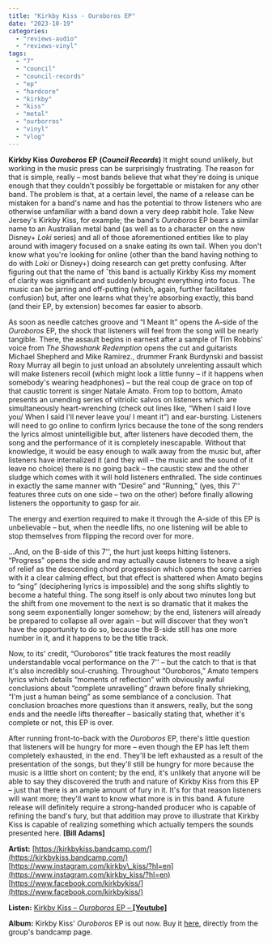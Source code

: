 ```yaml
---
title: "Kirkby Kiss - Ouroboros EP"
date: "2023-10-19"
categories: 
  - "reviews-audio"
  - "reviews-vinyl"
tags: 
  - "7"
  - "council"
  - "council-records"
  - "ep"
  - "hardcore"
  - "kirkby"
  - "kiss"
  - "metal"
  - "ourborros"
  - "vinyl"
  - "vlog"
---
```


**Kirkby Kiss** **_Ouroboros_ EP** **(_Council Records_)** It might sound unlikely, but working in the music press can be surprisingly frustrating. The reason for that is simple, really – most bands believe that what they're doing is unique enough that they couldn't possibly be forgettable or mistaken for any other band. The problem is that, at a certain level, the name of a release can be mistaken for a band's name and has the potential to throw listeners who are otherwise unfamiliar with a band down a very deep rabbit hole. Take New Jersey's Kirkby Kiss, for example; the band's _Ouroboros_ EP bears a similar name to an Australian metal band (as well as to a character on the new Disney+ _Loki_ series) and all of those aforementioned entities like to play around with imagery focused on a snake eating its own tail. When you don't know what you're looking for online (other than the band having nothing to do with _Loki_ or Disney+) doing research can get pretty confusing. After figuring out that the name of ˆthis band is actually Kirkby Kiss my moment of clarity was significant and suddenly brought everything into focus. The music can be jarring and off-putting (which, again, further facilitates confusion) but, after one learns what they're absorbing exactly, this band (and their EP, by extension) becomes far easier to absorb.

As soon as needle catches groove and “I Meant It” opens the A-side of the _Ouroboros_ EP, the shock that listeners will feel from the song will be nearly tangible. There, the assault begins in earnest after a sample of Tim Robbins' voice from _The Shawshank Redemption_ opens the cut and guitarists Michael Shepherd and Mike Ramirez., drummer Frank Burdynski and bassist Roxy Murray all begin to just unload an absolutely unrelenting assault which will make listeners recoil (which might look a little funny – if it happens when somebody's wearing headphones) – but the real coup de grace on top of that caustic torrent is singer Natale Amato. From top to bottom, Amato presents an unending series of vitriolic salvos on listeners which are simultaneously heart-wrenching (check out lines like, “When I said I love you/ When I said I'll never leave you/ I meant it”) and ear-bursting. Listeners will need to go online to confirm lyrics because the tone of the song renders the lyrics almost unintelligible but, after listeners have decoded them, the song and the performance of it is completely inescapable. Without that knowledge, it would be easy enough to walk away from the music but, after listeners have internalized it (and they will – the music and the sound of it leave no choice) there is no going back – the caustic stew and the other sludge which comes with it will hold listeners enthralled. The side continues in exactly the same manner with “Desire” and “Running,” (yes, this 7'' features three cuts on one side – two on the other) before finally allowing listeners the opportunity to gasp for air.

The energy and exertion required to make it through the A-side of this EP is unbelievable – but, when the needle lifts, no one listening will be able to stop themselves from flipping the record over for more.

...And, on the B-side of this 7'', the hurt just keeps hitting listeners. “Progress” opens the side and may actually cause listeners to heave a sigh of relief as the descending chord progression which opens the song carries with it a clear calming effect, but that effect is shattered when Amato begins to “sing” (deciphering lyrics is impossible) and the song shifts slightly to become a hateful thing. The song itself is only about two minutes long but the shift from one movement to the next is so dramatic that it makes the song seem exponentially longer somehow; by the end, listeners will already be prepared to collapse all over again – but will discover that they won't have the opportunity to do so, because the B-side still has one more number in it, and it happens to be the title track.

Now, to its' credit, “Ouroboros” title track features the most readily understandable vocal performance on the 7'' – but the catch to that is that it's also incredibly soul-crushing. Throughout “Ouroboros,” Amato tempers lyrics which details “moments of reflection” with obviously awful conclusions about “complete unravelling” drawn before finally shrieking, “I'm just a human being” as some semblance of a conclusion. That conclusion broaches more questions than it answers, really, but the song ends and the needle lifts thereafter – basically stating that, whether it's complete or not, this EP is over.

After running front-to-back with the _Ouroboros_ EP, there's little question that listeners will be hungry for more – even though the EP has left them completely exhausted, in the end. They'll be left exhausted as a result of the presentation of the songs, but they'll still be hungry for more because the music is a little short on content; by the end, it's unlikely that anyone will be able to say they discovered the truth and nature of Kirkby Kiss from this EP – just that there is an ample amount of fury in it. It's for that reason listeners will want more; they'll want to know what more is in this band. A future release will definitely require a strong-handed producer who is capable of refining the band's fury, but that addition may prove to illustrate that Kirkby Kiss is capable of realizing something which actually tempers the sounds presented here. **\[Bill Adams\]**

**Artist:** [https://kirkbykiss.bandcamp.com/](https://kirkbykiss.bandcamp.com/) [https://www.instagram.com/kirkby\_kiss/?hl=en](https://www.instagram.com/kirkby_kiss/?hl=en) [https://www.facebook.com/kirkbykiss/](https://www.facebook.com/kirkbykiss/)

**Listen:** [Kirkby Kiss – _Ouroboros_ EP – **\[Youtube\]**](https://www.youtube.com/watch?v=1CXwNzKXS6U&list=OLAK5uy_kpoIFy5T7PowLYZRY5arq3EO4zffD8haI&index=4)

**Album:** Kirkby Kiss' _Ouroboros_ EP is out now. Buy it [here](https://kirkbykiss.bandcamp.com/), directly from the group's bandcamp page.
